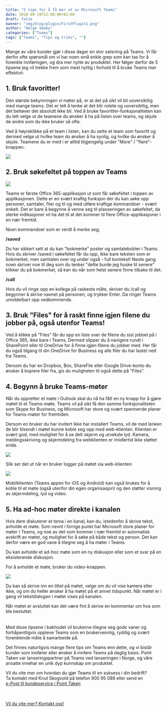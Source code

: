 ```yaml
---
title: "5 tips for å få mer ut av Microsoft Teams"
date: 2018-09-19T12:00:00+01:00
draft: false
banner: "img/blog/plugin/FirstPlugin1.png"
author: "Helge Smeby"
categories: ["Teams"]
tags: ["Teams", "Tips og triks", ""]
---
```


 
Mange av våre kunder gjør i disse dager en stor satsning på Teams. Vi får derfor ofte spørsmål om vi har noen små enkle grep som kan tas for å forenkle innføringen, og dra mer nytte av produktet. Her følger derfor de 5 tipsene jeg vil trekke frem som mest nyttig i forhold til å bruke Teams mer effektivt:  
 
## 1. Bruk favoritter! 
Den største bekymringen vi møter på, er at det på sikt vil bli uoversiktlig med mange teams. Det er lett å tenke at det blir rotete og uoversiktlig, men det behøver det absolutt ikke bli. Ved å bruke favoritter-funksjonaliteten kan du lett velge ut de teamene du ønsker å ha på listen over teams, og skjule de andre som du ikke bruker så ofte.   
 
 Ved å høyreklikke på et team  i listen, kan du sette et team som favoritt og dermed velge ut hvilke team du ønsker å ha synlig, og hvilke du ønsker å skjule. Teamene du er med i er alltid tilgjengelig under "More" / "flere"-knappen.  
 
 <img class="img-fluid mt-4 mb-4" src="/img/blog/5tipsteams/Favoritter.png" /> 

## 2. Bruk søkefeltet på toppen av Teams 

<img class="img-fluid mt-4 mb-4" src="/img/blog/5tipsteams/Sokebar.PNG" /> 

Teams er første Office 365-applikasjon ut som får søkefeltet i toppen av applikasjonen. Dette er en svært kraftig funksjon der du kan søke opp personer, samtaler, filer og til og med utføre kraftige kommandoer - svært enkelt. Det er bare å begynne å venne seg til plasseringen av søkefeltet, da sterke indikasjoner vil ha det til at det kommer til flere Office-applikasjoner i en nær fremtid.  
 
Noen kommandoer som er verdt å merke seg;  

**/saved**

Du har sikkert sett at du kan "bokmerke" poster og samtalebobler i Teams. Hvis du skriver /saved i søkefeltet får du opp, ikke bare teksten som er bokmerket, men samtalen over og under også - full kontekst! Neste gang noen skriver noe til deg som du tenker "dette burde jeg huske til senere" klikker du på bokmerket, så kan du når som helst senere finne tilbake til det.  
 
**/call**

Hvis du vil ringe opp en kollega på raskeste måte, skriver du /call og begynner å skrive navnet på personen, og trykker Enter. Da ringer Teams umiddelbart opp vedkommende.  
 
 
## 3. Bruk "Files" for å raskt finne igjen filene du jobber på, også utenfor Teams!  
 
Ved å klikke på "Files" får du opp en liste over de filene du sist jobbet på i Office 365, ikke bare i Teams. Dermed slipper du å navigere rundt i SharePoint eller til OneDrive for å finne igjen filene du jobber med. Her får du også tilgang til din OneDrive for Business og alle filer du har lastet ned fra Teams.  
 
Dersom  du har en Dropbox, Box, ShareFile eller Google Drive-konto du ønsker å kopiere filer fra, gis du muligheten til også dette på "Files".  
 
## 4. Begynn å bruke Teams-møter  
 
Når du oppretter et møte i Outlook skal du nå ha fått en ny knapp for å gjøre møtet til et Teams-møte. Teams vil på sikt få den samme funksjonaliteten som Skype for Business, og Microsoft har store og svært spennende planer for Teams-møter for fremtiden.  
 
Dersom en bruker du har invitert ikke har installert Teams, vil de med lenken de blir tilsendt i møtet kunne koble seg opp med web-klienten. Klienten er svært god, med mulighet for å se delt skjerm og utveksle lyd. Kamera, meldingsskriving og skjermdeling fra webklienten er imidlertid ikke støttet enda.  
 
 <img class="img-fluid mt-4 mb-4" src="/img/blog/5tipsteams/OutlookTeamsMote.png" /> 

Slik ser det ut når en bruker logger på møtet via web-klienten:  

<img class="img-fluid mt-4 mb-4" src="/img/blog/5tipsteams/TeamsWebKlientMote.png" /> 
 
 
Mobilklienten (Teams appen for iOS og Android) kan også brukes for å koble til et møte (også utenfor din egen organisasjon) og den støtter visning av skjermdeling, lyd og video.  
 
## 5. Ha ad-hoc møter direkte i kanalen 
 
Hvis dere diskuterer et tema i en kanal, kan du, istedenfor å skrive tekst, avholde et møte. Som  nevnt i forrige punkt har Microsoft store planer for møter i Teams, og noe av det som kommer i nær fremtid er automatisk avskrift av møtet, og mulighet for å søke på både tekst og person. Det kan derfor være en god vane å tilegne seg å ha møter i Teams.  
 
Du kan avholde et ad-hoc møte som en ny diskusjon eller som et svar på en eksisterende diskusjon.  
 
For å avholde et møte, bruker du video-knappen:  

<img class="img-fluid mt-4 mb-4" src="/img/blog/5tipsteams/AdHocMote.png" /> 
 
Du kan så skrive inn en tittel på møtet, velge om du vil vise kamera eller ikke, og om du heller ønsker å ha møtet på et annet tidspunkt. Når møtet er i gang vil tekstdialogen i møtet vises på kanalen.  
 
Når møtet er avsluttet kan det være fint å skrive en kommentar om hva som ble besluttet.  
<br/><br/>
Med disse tipsene i bakhodet vil brukerne tilegne seg gode vaner og forhåpentligvis oppleve Teams som en brukervennlig, ryddig og svært forenklende måte å samarbeide på. 

Det finnes naturligvis mange flere tips om Teams enn dette, og vi bistår kunder som innfører eller ønsker å innføre Teams på daglig basis. Point Taken var lanseringspartner på Teams ved lanseringen i Norge, og våre ansatte innehar en unik dyp kunnskap om produktet. 

Vil du vite mer om hvordan du gjør Teams til en suksess i din bedrift?
<br>
Ta kontakt med Knut Skogvold på telefon 900 95 088 eller send en <br>
<a href="kundeservice i pointtaken.no"  rel="nofollow" onclick="this.href='mailto:' + 'kundeservice' + '@' + 'pointtaken.no'">e-Post til kundeservice i Point Taken</a>
<br>
<br>

<br>
    <a class="btn btn-primary btn-full" href="/contact/" role="button">Vil du vite mer? Kontakt oss!</a>
<br>
<br>

 
 